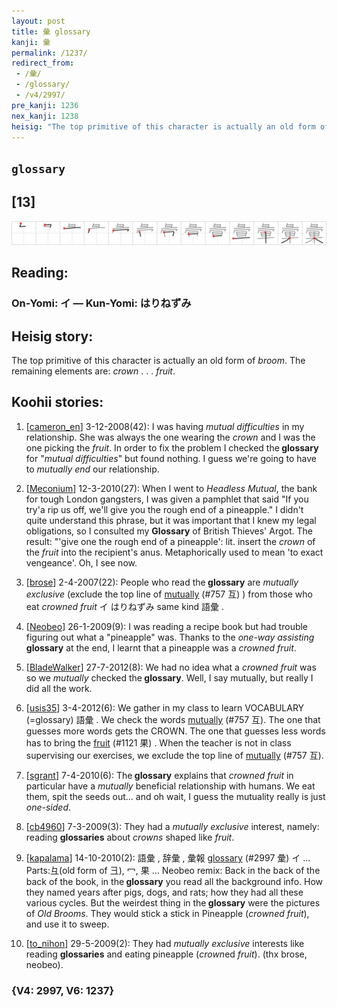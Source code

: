 ```yaml
---
layout: post
title: 彙 glossary
kanji: 彙
permalink: /1237/
redirect_from:
 - /彙/
 - /glossary/
 - /v4/2997/
pre_kanji: 1236
nex_kanji: 1238
heisig: "The top primitive of this character is actually an old form of <i>broom</i>. The remaining elements are: <i>crown</i> . . . <i>fruit</i>."
---
```


## `glossary`

## [13]

<div class="stroke"><img src="../images/E5BD99.png" /></div>

## Reading:

### On-Yomi: イ &mdash; Kun-Yomi: はりねずみ

## Heisig story:

The top primitive of this character is actually an old form of <i>broom</i>. The remaining elements are: <i>crown</i> . . . <i>fruit</i>.

## Koohii stories:

1) [<a href="http://kanji.koohii.com/profile/cameron_en">cameron_en</a>] 3-12-2008(42): I was having <em>mutual difficulties</em> in my relationship. She was always the one wearing the <em>crown</em> and I was the one picking the <em>fruit</em>. In order to fix the problem I checked the<strong> glossary</strong> for &quot;<em>mutual difficulties</em>&quot; but found nothing. I guess we&#039;re going to have to <em>mutually end</em> our relationship.

2) [<a href="http://kanji.koohii.com/profile/Meconium">Meconium</a>] 12-3-2010(27): When I went to <em>Headless Mutual</em>, the bank for tough London gangsters, I was given a pamphlet that said &quot;If you try&#039;a rip us off, we&#039;ll give you the rough end of a pineapple.&quot; I didn&#039;t quite understand this phrase, but it was important that I knew my legal obligations, so I consulted my <strong>Glossary</strong> of British Thieves&#039; Argot. The result: &quot;&#039;give one the rough end of a pineapple&#039;: lit. insert the <em>crown</em> of the <em>fruit</em> into the recipient&#039;s anus. Metaphorically used to mean &#039;to exact vengeance&#039;. Oh, I see now.

3) [<a href="http://kanji.koohii.com/profile/brose">brose</a>] 2-4-2007(22): People who read the<strong> glossary</strong> are <em>mutually exclusive</em> (exclude the top line of <a href="../v4/757">mutually</a> (#757 互) ) from those who eat <em>crowned fruit</em> イ はりねずみ same kind 語彙 .

4) [<a href="http://kanji.koohii.com/profile/Neobeo">Neobeo</a>] 26-1-2009(9): I was reading a recipe book but had trouble figuring out what a &quot;pineapple&quot; was. Thanks to the <em>one-way assisting</em><strong> glossary</strong> at the end, I learnt that a pineapple was a <em>crowned fruit</em>.

5) [<a href="http://kanji.koohii.com/profile/BladeWalker">BladeWalker</a>] 27-7-2012(8): We had no idea what a <em>crowned fruit</em> was so we <em>mutually</em> checked the<strong> glossary</strong>. Well, I say mutually, but really I did all the work.

6) [<a href="http://kanji.koohii.com/profile/usis35">usis35</a>] 3-4-2012(6): We gather in my class to learn VOCABULARY (=glossary) 語彙 . We check the words <a href="../v4/757">mutually</a> (#757 互). The one that guesses more words gets the CROWN. The one that guesses less words has to bring the <a href="../v4/1121">fruit</a> (#1121 果) . When the teacher is not in class supervising our exercises, we exclude the top line of <a href="../v4/757">mutually</a> (#757 互).

7) [<a href="http://kanji.koohii.com/profile/sgrant">sgrant</a>] 7-4-2010(6): The<strong> glossary</strong> explains that <em>crowned fruit</em> in particular have a <em>mutually</em> beneficial relationship with humans. We eat them, spit the seeds out... and oh wait, I guess the mutuality really is just <em>one-sided</em>.

8) [<a href="http://kanji.koohii.com/profile/cb4960">cb4960</a>] 7-3-2009(3): They had a <em>mutually exclusive</em> interest, namely: reading <strong>glossaries</strong> about <em>crowns</em> shaped like <em>fruit</em>.

9) [<a href="http://kanji.koohii.com/profile/kapalama">kapalama</a>] 14-10-2010(2): 語彙 , 辞彙 , 彙報 <a href="../v4/2997">glossary</a> (#2997 彙) イ ... Parts:彑(old form of 彐), 冖, 果 ... Neobeo remix: Back in the back of the back of the book, in the<strong> glossary</strong> you read all the background info. How they named years after pigs, dogs, and rats; how they had all these various cycles. But the weirdest thing in the<strong> glossary</strong> were the pictures of <em>Old Brooms</em>. They would stick a stick in Pineapple (<em>crowned fruit</em>), and use it to sweep.

10) [<a href="http://kanji.koohii.com/profile/to_nihon">to_nihon</a>] 29-5-2009(2): They had <em>mutually exclusive</em> interests like reading <strong>glossaries</strong> and eating pineapple (<em>crown</em>ed <em>fruit</em>). (thx brose, neobeo).

### {V4: 2997, V6: 1237}
